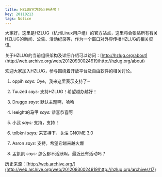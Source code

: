 ```yaml
---
title: HZLUG官方站点开通啦！
key: 20110213
tags: Notice
---
```


大家好，这里是HZLUG（杭州Linux用户组）的官方站点，这里将会张贴所有有关HZLUG的新闻、公告、活动纪录等，作为一个窗口对外界传播HZLUG的相关资讯。

关于HZLUG的当前组织架构及详细介绍可以访问：[http://hzlug.org/about](http://web.archive.org/web/20120930024919/http://hzlug.org/about)

欢迎大家加入HZLUG，参与围绕着开放平台及自由软件的相关讨论。

1. oppih _says:_ Oye，我来这里表示支持了~

2. Tuuzed _says:_ 支持HZLUG！希望越办越好！

3. Druggo _says:_ 默认主题啊，哈哈

4. leeight的马甲 _says:_ 恭喜恭喜阿

5. 小武 _says:_ 支持，支持！

6. tolbkni _says:_ 来支持下，关注 GNOME 3.0

7. Aaron _says:_ 支持，希望它越来越火爆

8. 孟凯凯 _says:_ 怎么都不活跃啊，最近还有活动吗？

历史来源：[http://web.archive.org/](http://web.archive.org/web/20120930024919/http://hzlug.org/archives/17)